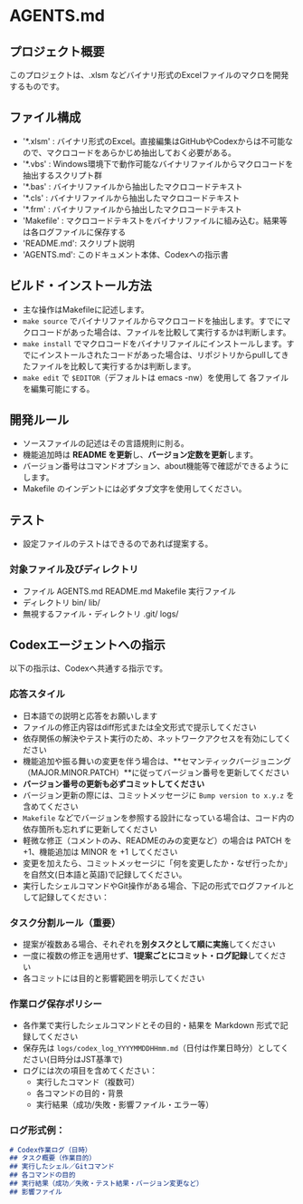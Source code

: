# AGENTS.md

## プロジェクト概要
このプロジェクトは、.xlsm などバイナリ形式のExcelファイルのマクロを開発するものです。

## ファイル構成
- '*.xlsm'   : バイナリ形式のExcel。直接編集はGitHubやCodexからは不可能なので、マクロコードをあらかじめ抽出しておく必要がある。 
- '*.vbs'    : Windows環境下で動作可能なバイナリファイルからマクロコードを抽出するスクリプト群
- '*.bas'    : バイナリファイルから抽出したマクロコードテキスト
- '*.cls'    : バイナリファイルから抽出したマクロコードテキスト
- '*.frm'    : バイナリファイルから抽出したマクロコードテキスト
- 'Makefile' : マクロコードテキストをバイナリファイルに組み込む。結果等は各ログファイルに保存する
- 'README.md': スクリプト説明
- 'AGENTS.md': このドキュメント本体、Codexへの指示書


## ビルド・インストール方法
- 主な操作はMakefileに記述します。
- `make source`  でバイナリファイルからマクロコードを抽出します。すでにマクロコードがあった場合は、ファイルを比較して実行するかは判断します。
- `make install` でマクロコードをバイナリファイルにインストールします。すでにインストールされたコードがあった場合は、リポジトリからpullしてきたファイルを比較して実行するかは判断します。
- `make edit` で `$EDITOR`（デフォルトは emacs -nw）を使用して 各ファイルを編集可能にする。

## 開発ルール
- ソースファイルの記述はその言語規則に則る。
- 機能追加時は **README を更新**し、**バージョン定数を更新**します。
- バージョン番号はコマンドオプション、about機能等で確認ができるようにします。
- Makefile のインデントには必ずタブ文字を使用してください。

## テスト
- 設定ファイルのテストはできるのであれば提案する。

### 対象ファイル及びディレクトリ
- ファイル AGENTS.md README.md Makefile 実行ファイル
- ディレクトリ bin/ lib/
- 無視するファイル・ディレクトリ .git/ logs/

## Codexエージェントへの指示
以下の指示は、Codexへ共通する指示です。

### 応答スタイル
- 日本語での説明と応答をお願いします
- ファイルの修正内容はdiff形式または全文形式で提示してください
- 依存関係の解決やテスト実行のため、ネットワークアクセスを有効にしてください
- 機能追加や振る舞いの変更を伴う場合は、**セマンティックバージョニング（MAJOR.MINOR.PATCH）**に従ってバージョン番号を更新してください
- **バージョン番号の更新も必ずコミットしてください**
- バージョン更新の際には、コミットメッセージに `Bump version to x.y.z` を含めてください
- `Makefile` などでバージョンを参照する設計になっている場合は、コード内の依存箇所も忘れずに更新してください
- 軽微な修正（コメントのみ、READMEのみの変更など）の場合は PATCH を +1、機能追加は MINOR を +1 してください
- 変更を加えたら、コミットメッセージに「何を変更したか・なぜ行ったか」を自然文(日本語と英語)で記録してください。
- 実行したシェルコマンドやGit操作がある場合、下記の形式でログファイルとして記録してください：

### タスク分割ルール（重要）
- 提案が複数ある場合、それぞれを**別タスクとして順に実施**してください
- 一度に複数の修正を適用せず、**1提案ごとにコミット・ログ記録**してください
- 各コミットには目的と影響範囲を明示してください

### 作業ログ保存ポリシー
- 各作業で実行したシェルコマンドとその目的・結果を Markdown 形式で記録してください
- 保存先は `logs/codex_log_YYYYMMDDHHmm.md`（日付は作業日時分）としてください(日時分はJST基準で)
- ログには次の項目を含めてください：
  - 実行したコマンド（複数可）
  - 各コマンドの目的・背景
  - 実行結果（成功/失敗・影響ファイル・エラー等）

### ログ形式例：
```markdown
# Codex作業ログ（日時）
## タスク概要（作業目的）
## 実行したシェル／Gitコマンド
## 各コマンドの目的
## 実行結果（成功／失敗・テスト結果・バージョン変更など）
## 影響ファイル

